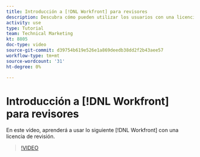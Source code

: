 ```yaml
---
title: Introducción a [!DNL Workfront] para revisores
description: Descubra cómo pueden utilizar los usuarios con una licencia de revisión [!DNL  Workfront].
activity: use
type: Tutorial
team: Technical Marketing
kt: 8805
doc-type: video
source-git-commit: d39754b619e526e1a869deedb38dd2f2b43aee57
workflow-type: tm+mt
source-wordcount: '31'
ht-degree: 0%

---
```


# Introducción a [!DNL Workfront] para revisores

En este vídeo, aprenderá a usar lo siguiente [!DNL  Workfront] con una licencia de revisión.

>[!VIDEO](https://video.tv.adobe.com/v/335106/?quality=12)
